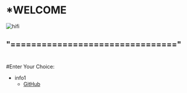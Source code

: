 #                  *WELCOME
![hifi](https://images.unsplash.com/photo-1500622944204-b135684e99fd?ixlib=rb-1.2.1&ixid=eyJhcHBfaWQiOjEyMDd9&w=1000&q=80)
## "================================"
#
#Enter Your Choice:
* info1
   * [GitHub](http://google.com)
